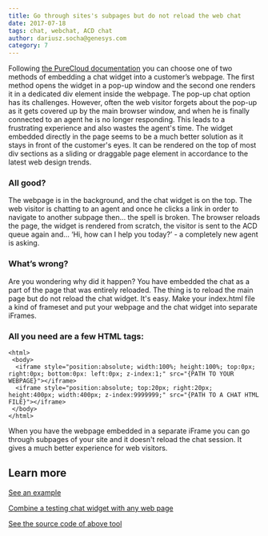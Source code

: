 ```yaml
---
title: Go through sites's subpages but do not reload the web chat
date: 2017-07-18
tags: chat, webchat, ACD chat
author: dariusz.socha@genesys.com
category: 7
---
```


Following [the PureCloud documentation](https://developer.mypurecloud.ie/api/webchat/) you can choose one of two methods of embedding a chat widget into a customer’s webpage. The first method opens the widget in a pop-up window and the second one renders it in a dedicated div element inside the webpage. The pop-up chat option has its challenges. However, often the web visitor forgets about the pop-up as it gets covered up by the main browser window, and when he is finally connected to an agent he is no longer responding. This leads to a frustrating experience and also wastes the agent's time. The widget embedded directly in the page seems to be a much better solution as it stays in front of the customer's eyes. It can be rendered on the top of most div sections as a sliding or draggable page element in accordance to the latest web design trends.

### All good?
The webpage is in the background, and the chat widget is on the top. The web visitor is chatting to an agent and once he clicks a link in order to navigate to another subpage then… the spell is broken. The browser reloads the page, the widget is rendered from scratch, the visitor is sent to the ACD queue again and… ‘Hi, how can I help you today?’ - a completely new agent is asking. 

### What’s wrong? 
Are you wondering why did it happen? You have embedded the chat as a part of the page that was entirely reloaded. The thing is to reload the main page but do not reload the chat widget. It's easy. Make your index.html file a kind of frameset and put your webpage and the chat widget into separate iFrames. 

### All you need are a few HTML tags:

```{"language":"html"}
<html>
 <body>
  <iframe style="position:absolute; width:100%; height:100%; top:0px; right:0px; bottom:0px: left:0px; z-index:1;" src="{PATH TO YOUR WEBPAGE}"></iframe>
  <iframe style="position:absolute; top:20px; right:20px; height:400px; width:400px; z-index:9999999;" src="{PATH TO A CHAT HTML FILE}"></iframe>
 </body>
</html>
```

When you have the webpage embedded in a separate iFrame you can go through subpages of your site and it doesn't reload the chat session. It gives a much better experience for web visitors.

## Learn more
[See an example](http://chatinjector.avantago.pl/?en=mypurecloud.ie&ur=https:%2F%2Fdeveloper.mypurecloud.com%2Fblog%2F&oi=1086&on=purecloud-poland&qn=Banking-Queue&la=English%20-%20Written&wm=Welcome%20Dear%20Visitor)

[Combine a testing chat widget with any web page](http://chatinjector.avantago.pl)

[See the source code of above tool](https://bitbucket.org/eccemea/purecloud-chat-injector/src/08e22d4408697976db6479c6fc8167856b574c7c/app/?at=master)


